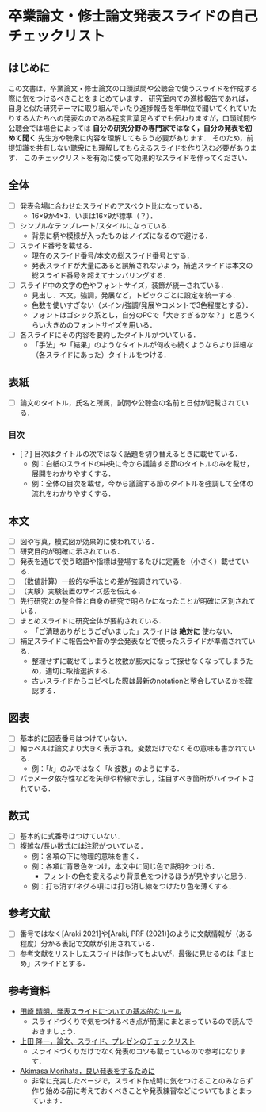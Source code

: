 # 卒業論文・修士論文発表スライドの自己チェックリスト

## はじめに

この文書は，卒業論文・修士論文の口頭試問や公聴会で使うスライドを作成する際に気をつけるべきことをまとめています．
研究室内での進捗報告であれば，自身と似た研究テーマに取り組んでいたり進捗報告を年単位で聞いてくれていたりする人たちへの発表なのである程度言葉足らずでも伝わりますが，口頭試問や公聴会では場合によっては **自分の研究分野の専門家ではなく，自分の発表を初めて聞く** 先生方や聴衆に内容を理解してもらう必要があります．
そのため，前提知識を共有しない聴衆にも理解してもらえるスライドを作り込む必要があります．
このチェックリストを有効に使って効果的なスライドを作ってください．

## 全体

- [ ] 発表会場に合わせたスライドのアスペクト比になっている．
  - 16×9か4×3．いまは16×9が標準（？）．
- [ ] シンプルなテンプレート/スタイルになっている．
  - 背景に柄や模様が入ったものはノイズになるので避ける．
- [ ] スライド番号を載せる．
  - 現在のスライド番号/本文の総スライド番号とする．
  - 発表スライドが大量にあると誤解されないよう，補遺スライドは本文の総スライド番号を超えてナンバリングする．
- [ ] スライド中の文字の色やフォントサイズ，装飾が統一されている．
  - 見出し．本文，強調，発展など，トピックごとに設定を統一する．
  - 色数を使いすぎない（メイン/強調/発展やコメントで3色程度とする）．
  - フォントはゴシック系とし，自分のPCで「大きすぎるかな？」と思うくらい大きめのフォントサイズを用いる．
- [ ] 各スライドにその内容を要約したタイトルがついている．
  - 「手法」や「結果」のようなタイトルが何枚も続くようならより詳細な（各スライドにあった）タイトルをつける．

## 表紙

- [ ] 論文のタイトル，氏名と所属，試問や公聴会の名前と日付が記載されている．

### 目次

- [？] 目次はタイトルの次ではなく話題を切り替えるときに載せている．
  - 例：白紙のスライドの中央に今から議論する節のタイトルのみを載せ，展開をわかりやすくする．
  - 例：全体の目次を載せ，今から議論する節のタイトルを強調して全体の流れをわかりやすくする．

## 本文

- [ ] 図や写真，模式図が効果的に使われている．
- [ ] 研究目的が明確に示されている．
- [ ] 発表を通じて使う略語や指標は登場するたびに定義を（小さく）載せている．
- [ ] （数値計算）一般的な手法との差が強調されている．
- [ ] （実験）実験装置のサイズ感を伝える．
- [ ] 先行研究との整合性と自身の研究で明らかになったことが明確に区別されている．
- [ ] まとめスライドに研究全体が要約されている．
  - 「ご清聴ありがとうございました」スライドは **絶対に** 使わない．
- [ ] 補足スライドに報告会や昔の学会発表などで使ったスライドが準備されている．
  - 整理せずに載せてしまうと枚数が膨大になって探せなくなってしまうため，適切に取捨選択する．
  - 古いスライドからコピペした際は最新のnotationと整合しているかを確認する．

## 図表

- [ ] 基本的に図表番号はつけていない．
- [ ] 軸ラベルは論文より大きく表示され，変数だけでなくその意味も書かれている．
  - 例：「$k$」のみではなく「$k$ 波数」のようにする．
- [ ] パラメータ依存性などを矢印や枠線で示し，注目すべき箇所がハイライトされている．

## 数式

- [ ] 基本的に式番号はつけていない．
- [ ] 複雑な/長い数式には注釈がついている．
  - 例：各項の下に物理的意味を書く．
  - 例：各項に背景色をつけ，本文中に同じ色で説明をつける．
    - フォントの色を変えるより背景色をつけるほうが見やすいと思う．
  - 例：打ち消す/ネグる項には打ち消し線をつけたり色を薄くする．

## 参考文献

- [ ] 番号ではなく[Araki 2021]や[Araki, PRF (2021)]のように文献情報が（ある程度）分かる表記で文献が引用されている．
- [ ] 参考文献をリストしたスライドは作ってもよいが，最後に見せるのは「まとめ」スライドとする．

## 参考資料

- [田崎 晴明，発表スライドについての基本的なルール](https://www.gakushuin.ac.jp/~881791/presentation/slide.html)
  - スライドづくりで気をつけるべき点が簡潔にまとまっているので読んでおきましょう．
- [上田 隆一，論文、スライド、プレゼンのチェックリスト](https://lab.ueda.tech/?page=document_checklist)
  - スライドづくりだけでなく発表のコツも載っているので参考になります．
- [Akimasa Morihata，良い発表をするために](https://www.graco.c.u-tokyo.ac.jp/labs/morihata/presentation_memo.htm)
  - 非常に充実したページで，スライド作成時に気をつけることのみならず作り始める前に考えておくべきことや発表練習などについてもまとまっています．
